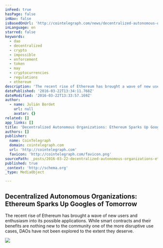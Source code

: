 ```yaml
---
inFeed: true
hasPage: false
inNav: false
isBasedOnUrl: 'http://cointelegraph.com/news/decentralized-autonomous-organizations-ethereum-sparks-up-googles-of-tomorrow'
inLanguage: en
starred: false
keywords:
  - dao
  - decentralized
  - crypto
  - impossible
  - enforcement
  - token
  - may
  - cryptocurrencies
  - regulations
  - ethereum
description: 'The recent rise of Ethereum has brought a wave of new users and enthusiasm into its possible applications. While smart contracts and their benefits are nothing new to the community one of the more disruptive use cases, DAOs have not been explored to the extent they deserve.'
datePublished: '2016-03-22T13:34:11.768Z'
dateModified: '2016-03-22T13:33:57.169Z'
author:
  - name: Julián Bordet
    url: null
    avatar: {}
related: []
app_links: []
title: 'Decentralized Autonomous Organizations: Ethereum Sparks Up Googles of Tomorrow'
authors: []
publisher:
  name: CoinTelegraph
  domain: cointelegraph.com
  url: 'http://cointelegraph.com'
  favicon: 'http://cointelegraph.com/favicon.png'
sourcePath: _posts/2016-03-22-decentralized-autonomous-organizations-ethereum-sparks-up-g.md
published: true
_context: 'http://schema.org'
_type: MediaObject

---
```

<article style=""><h1>Decentralized Autonomous Organizations: Ethereum Sparks Up Googles of Tomorrow</h1><p>The recent rise of Ethereum has brought a wave of new users and enthusiasm into its possible applications. While smart contracts and their benefits are nothing new to the community one of the more disruptive use cases, DAOs have not been explored to the extent they deserve.</p><img src="https://s3-us-west-2.amazonaws.com/the-grid-img/p/58dd7934bb332b9419a1c9e92d8455d7f7edfcae.jpg" /></article>